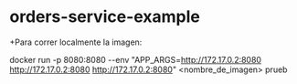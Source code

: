 # orders-service-example

+Para correr localmente la imagen:

docker run -p 8080:8080 --env "APP_ARGS=http://172.17.0.2:8080 http://172.17.0.2:8080 http://172.17.0.2:8080" <nombre_de_imagen>
prueb

